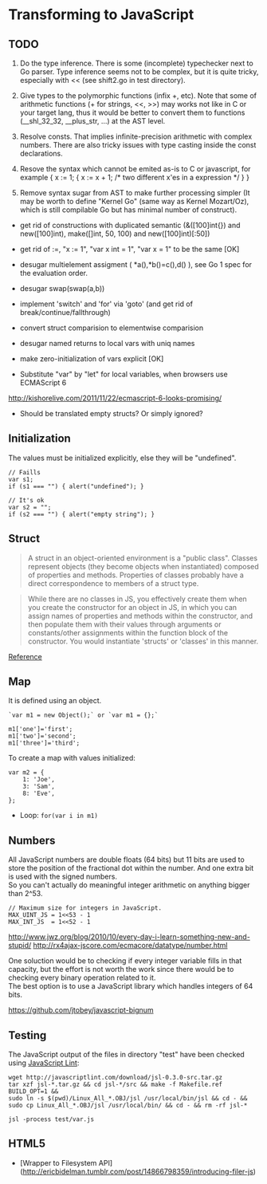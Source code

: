 Transforming to JavaScript
==========================

## TODO

1. Do the type inference. There is some (incomplete) typechecker next to Go
parser. Type inference seems not to be complex, but it is quite tricky,
especially with << (see shift2.go in test directory).

2. Give types to the polymorphic functions (infix +, etc). Note that some
of arithmetic functions (+ for strings, <<, >>) may works not like in C or
your target lang, thus it would be better to convert them to functions
(__shl_32_32, __plus_str, ...) at the AST level.

3. Resolve consts. That implies infinite-precision arithmetic with complex
numbers. There are also tricky issues with type casting inside the const
declarations.

4. Resove the syntax which cannot be emited as-is to C or javascript, for
example { x := 1; { x := x + 1; /* two different x'es in a expression */ } }

5. Remove syntax sugar from AST to make further processing simpler (It may
be worth to define "Kernel Go" (same way as Kernel Mozart/Oz), which is
still compilable Go but has minimal number of construct).

 - get rid of constructions with duplicated semantic (&([100]int{}) and
new([100]int), make([]int, 50, 100) and new([100]int)[:50])

 - get rid of :=, "x := 1", "var x int = 1", "var x = 1" to be the same [OK]

 - desugar multielement assigment ( *a(),*b()=c(),d() ), see Go 1 spec for
the evaluation order.

 - desugar swap(swap(a,b))

 - implement 'switch' and 'for' via 'goto' (and get rid of
break/continue/fallthrough)

 - convert struct comparision to elementwise comparision

 - desugar named returns to local vars with uniq names

 - make zero-initialization of vars explicit [OK]

+ Substitute "var" by "let" for local variables, when browsers use ECMAScript 6

http://kishorelive.com/2011/11/22/ecmascript-6-looks-promising/

+ Should be translated empty structs? Or simply ignored?


## Initialization

The values must be initialized explicitly, else they will be "undefined".

	// Faills
	var s1;
	if (s1 === "") { alert("undefined"); }

	// It's ok
	var s2 = "";
	if (s2 === "") { alert("empty string"); }


## Struct

> A struct in an object-oriented environment is a "public class". Classes
> represent objects (they become objects when instantiated) composed of
> properties and methods. Properties of classes probably have a direct
> correspondence to members of a struct type.

> While there are no classes in JS, you effectively create them when you
> create the constructor for an object in JS, in which you can assign names
> of properties and methods within the constructor, and then populate them
> with their values through arguments or constants/other assignments within
> the function block of the constructor. You would instantiate 'structs' or
> 'classes' in this manner.

[Reference](http://bytes.com/topic/javascript/answers/441203-structs-javascript)


## Map

It is defined using an object.

	`var m1 = new Object();` or `var m1 = {};`

	m1['one']='first';
	m1['two']='second';
	m1['three']='third';

To create a map with values initialized:

	var m2 = {
		1: 'Joe',
		3: 'Sam',
		8: 'Eve',
	};

+ Loop: `for(var i in m1)`


## Numbers

All JavaScript numbers are double floats (64 bits) but 11 bits are used to store
the position of the fractional dot within the number. And one extra bit is used
with the signed numbers.  
So you can't actually do meaningful integer arithmetic on anything bigger than
2^53.

	// Maximum size for integers in JavaScript.
	MAX_UINT_JS = 1<<53 - 1
	MAX_INT_JS  = 1<<52 - 1

http://www.jwz.org/blog/2010/10/every-day-i-learn-something-new-and-stupid/
http://rx4ajax-jscore.com/ecmacore/datatype/number.html


One soluction would be to checking if every integer variable fills in that
capacity, but the effort is not worth the work since there would be to checking
every binary operation related to it.  
The best option is to use a JavaScript library which handles integers of 64 bits.

https://github.com/jtobey/javascript-bignum


## Testing

The JavaScript output of the files in directory "test" have been checked using
[JavaScript Lint](http://javascriptlint.com/download.htm):

	wget http://javascriptlint.com/download/jsl-0.3.0-src.tar.gz
	tar xzf jsl-*.tar.gz && cd jsl-*/src && make -f Makefile.ref BUILD_OPT=1 &&
	sudo ln -s $(pwd)/Linux_All_*.OBJ/jsl /usr/local/bin/jsl && cd - &&
	sudo cp Linux_All_*.OBJ/jsl /usr/local/bin/ && cd - && rm -rf jsl-*

	jsl -process test/var.js


## HTML5

+ [Wrapper to Filesystem API]
(http://ericbidelman.tumblr.com/post/14866798359/introducing-filer-js)

